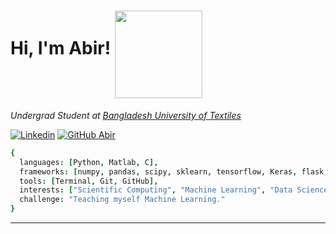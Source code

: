 # Hi, I'm Abir!  <img align="middle" width="140" src="https://media.giphy.com/media/9AbEv0A0n3Tgju4tzE/giphy.gif"/>

<p>
  <em>Undergrad Student at <a href="https://www.butex.edu.bd/">Bangladesh University of Textiles</a></em>
</p>

<!-- SOCIAL MEDIA BADGES -->
[![Linkedin][linkedin-shield]][linkedin-url]
[![GitHub Abir][Gmail-sheild]][Gmail-url]

```cson
{
  languages: [Python, Matlab, C],
  frameworks: [numpy, pandas, scipy, sklearn, tensorflow, Keras, flask, Pillow, robot],
  tools: [Terminal, Git, GitHub],
  interests: ["Scientific Computing", "Machine Learning", "Data Science"],
  challenge: "Teaching myself Machine Learning."
}
```

--------

<!-- LINKS -->
[facebook-shield]: https://img.shields.io/badge/Facebook-1877F2?style=for-the-badge&logo=facebook&logoColor=white
[linkedin-shield]: https://img.shields.io/badge/LinkedIn-0077B5?style=for-the-badge&logo=linkedin&logoColor=white
[linkedin-url]: https://www.linkedin.com/in/abir19/
[Gmail-sheild]: https://img.shields.io/badge/Gmail-D14836?style=for-the-badge&logo=gmail&logoColor=white
[Gmail-url]: mailto:abir.spsc@gmail.com

